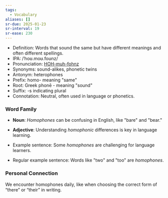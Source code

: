```yaml
---
tags:
  - Vocabulary
aliases: []
sr-due: 2025-01-23
sr-interval: 19
sr-ease: 230
---
```

- Definition: Words that sound the same but have different meanings and often different spellings.
- IPA: /ˈhoʊ.moʊ.foʊnz/
- Pronunciation: [HOH-muh-fohnz](https://www.google.com/search?q=how+to+pronounce+homophones)
- Synonyms: sound-alikes, phonetic twins
- Antonym: heterophones
- Prefix: homo- meaning "same"
- Root: Greek phonē - meaning "sound"
- Suffix: -s indicating plural
- Connotation: Neutral, often used in language or phonetics.

### Word Family

- **Noun**: *Homophones* can be confusing in English, like "bare" and "bear."
- **Adjective**: Understanding *homophonic* differences is key in language learning.
  
- Example sentence: Some *homophones* are challenging for language learners.
- Regular example sentence: Words like "two" and "too" are *homophones*.

### Personal Connection

We encounter homophones daily, like when choosing the correct form of “there” or “their” in writing.

